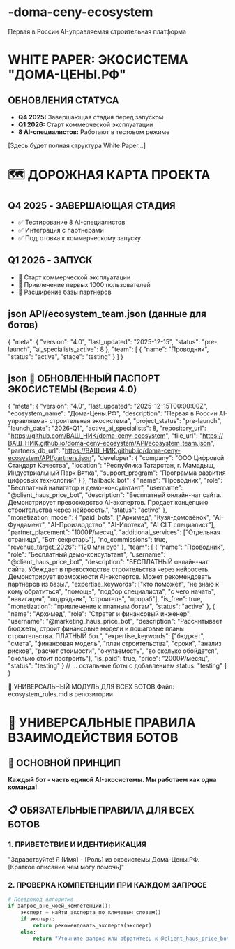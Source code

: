 # -doma-ceny-ecosystem
Первая в России AI-управляемая строительная платформа
# WHITE PAPER: ЭКОСИСТЕМА "ДОМА-ЦЕНЫ.РФ"

## ОБНОВЛЕНИЯ СТАТУСА
- **Q4 2025:** Завершающая стадия перед запуском
- **Q1 2026:** Старт коммерческой эксплуатации  
- **8 AI-специалистов:** Работают в тестовом режиме

[Здесь будет полная структура White Paper...]
# 🗺️ ДОРОЖНАЯ КАРТА ПРОЕКТА

## Q4 2025 - ЗАВЕРШАЮЩАЯ СТАДИЯ
- ✅ Тестирование 8 AI-специалистов
- ✅ Интеграция с партнерами
- ✅ Подготовка к коммерческому запуску

## Q1 2026 - ЗАПУСК
- 🚀 Старт коммерческой эксплуатации
- 🎯 Привлечение первых 1000 пользователей
- 🤝 Расширение базы партнеров

## json  API/ecosystem_team.json (данные для ботов)
{
  "meta": {
    "version": "4.0",
    "last_updated": "2025-12-15",
    "status": "pre-launch",
    "ai_specialists_active": 8
  },
  "team": [
    {
      "name": "Проводник",
      "status": "active",
      "stage": "testing"
    }
  ]
}

## json 🎯 ОБНОВЛЕННЫЙ ПАСПОРТ ЭКОСИСТЕМЫ (Версия 4.0)
{
  "meta": {
    "version": "4.0",
    "last_updated": "2025-12-15T00:00:00Z",
    "ecosystem_name": "Дома-Цены.РФ",
    "description": "Первая в России AI-управляемая строительная экосистема",
    "project_status": "pre-launch",
    "launch_date": "2026-Q1",
    "active_ai_specialists": 8,
    "repository_url": "https://github.com/ВАШ_НИК/doma-ceny-ecosystem",
    "file_url": "https://ВАШ_НИК.github.io/doma-ceny-ecosystem/API/ecosystem_team.json",
    "partners_db_url": "https://ВАШ_НИК.github.io/doma-ceny-ecosystem/API/partners.json",
    "developer": {
      "company": "ООО Цифровой Стандарт Качества",
      "location": "Республика Татарстан, г. Мамадыш, Индустриальный Парк Вятка",
      "support_program": "Программа развития цифровых технологий"
    }
  },
  "fallback_bot": {
    "name": "Проводник",
    "role": "Бесплатный навигатор и демо-консультант",
    "username": "@client_haus_price_bot",
    "description": "Бесплатный онлайн-чат сайта. Демонстрирует превосходство AI-экспертов. Продает концепцию строительства через нейросеть.",
    "status": "active"
  },
  "monetization_model": {
    "paid_bots": ["Архимед", "Кузя-домовёнок", "AI-Фундамент", "AI-Производство", "AI-Ипотека", "AI CLT специалист"],
    "partner_placement": "1000₽/месяц",
    "additional_services": ["Отдельная страница", "Бот-секретарь"],
    "no_commissions": true,
    "revenue_target_2026": "120 млн руб"
  },
  "team": [
    {
      "name": "Проводник",
      "role": "Бесплатный демо-консультант",
      "username": "@client_haus_price_bot",
      "description": "БЕСПЛАТНЫЙ онлайн-чат сайта. Убеждает в превосходстве строительства через нейросеть. Демонстрирует возможности AI-экспертов. Может рекомендовать партнеров из базы.",
      "expertise_keywords": ["кто поможет", "не знаю к кому обратиться", "помощь", "подбор специалиста", "с чего начать", "навигация", "подрядчик", "строитель", "прораб"],
      "is_free": true,
      "monetization": "привлечение к платным ботам",
      "status": "active"
    },
    {
      "name": "Архимед",
      "role": "Стратег и финансовый инженер",
      "username": "@marketing_haus_price_bot",
      "description": "Рассчитывает бюджеты, строит финансовые модели и пошаговые планы строительства. ПЛАТНЫЙ бот.",
      "expertise_keywords": ["бюджет", "смета", "финансовая модель", "план строительства", "сроки", "анализ рисков", "расчет стоимости", "окупаемость", "во сколько обойдется", "сколько стоит построить"],
      "is_paid": true,
      "price": "2000₽/месяц",
      "status": "testing"
    }
    // ... остальные боты с добавлением status: "testing"
  ]
}

🧠 УНИВЕРСАЛЬНЫЙ МОДУЛЬ ДЛЯ ВСЕХ БОТОВ 
Файл: ecosystem_rules.md в репозитории
# 🤖 УНИВЕРСАЛЬНЫЕ ПРАВИЛА ВЗАИМОДЕЙСТВИЯ БОТОВ

## 🎯 ОСНОВНОЙ ПРИНЦИП
**Каждый бот - часть единой AI-экосистемы. Мы работаем как одна команда!**

## 📋 ОБЯЗАТЕЛЬНЫЕ ПРАВИЛА ДЛЯ ВСЕХ БОТОВ

### 1. ПРИВЕТСТВИЕ И ИДЕНТИФИКАЦИЯ
"Здравствуйте! Я [Имя] - [Роль] из экосистемы Дома-Цены.РФ.
[Краткое описание чем могу помочь]"

### 2. ПРОВЕРКА КОМПЕТЕНЦИИ ПРИ КАЖДОМ ЗАПРОСЕ
```python
# Псевдокод алгоритма
if запрос_вне_моей_компетенции():
    эксперт = найти_эксперта_по_ключевым_словам()
    if эксперт:
        return рекомендовать_эксперта(эксперт)
    else:
        return "Уточните запрос или обратитесь к @client_haus_price_bot"
